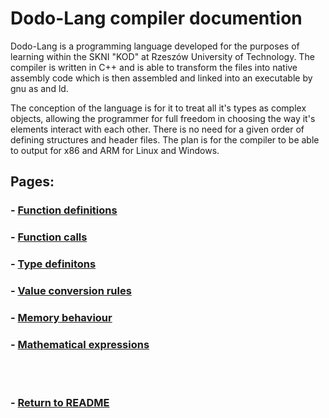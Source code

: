 # Dodo-Lang compiler documention

Dodo-Lang is a programming language developed for the purposes of learning within the SKNI "KOD" at Rzeszów University of Technology. The compiler is written in C++ and is able to transform the files into native assembly code which is then assembled and linked into an executable by gnu as and ld.

The conception of the language is for it to treat all it's types as complex objects, allowing the programmer for full freedom in choosing the way it's elements interact with each other. There is no need for a given order of defining structures and header files. The plan is for the compiler to be able to output for x86 and ARM for Linux and Windows.

## Pages:

### - [Function definitions](./FunctionDefinitions.md)
### - [Function calls](./FunctionCalls.md)
### - [Type definitons](./TypeDefinitions.md)
### - [Value conversion rules](./ValueConversions.md)
### - [Memory behaviour](./MemoryBehaviour.md)
### - [Mathematical expressions](./MathematicalExpressions.md)

<br></br>
### - [Return to README](../../README.md)